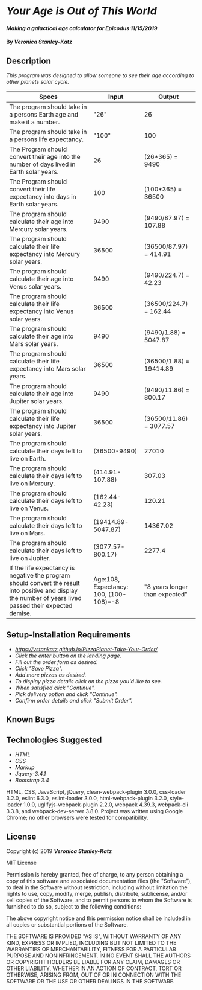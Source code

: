 # _Your Age is Out of This World_

#### _Making a galactical age calculator for Epicodus 11/15/2019_

#### By _**Veronica Stanley-Katz**_

## Description

_This program was designed to allow someone to see their age according to other planets solar cycle._

|Specs|Input|Output|
|-|-|-|
|The program should take in a persons Earth age and make it a number. |"26"|26|
|The program should take in a persons life expectancy. |"100"|100|
|The Program should convert their age into the number of days lived in Earth solar years.|26|(26*365) = 9490|
|The Program should convert their life expectancy into days in Earth solar years.|100|(100*365) = 36500|
|The program should calculate their age into Mercury solar years.| 9490|(9490/87.97) = 107.88|
|The program should calculate their life expectancy into Mercury solar years.| 36500|(36500/87.97) = 414.91|
|The program should calculate their age into Venus solar years.| 9490|(9490/224.7) = 42.23|
|The program should calculate their life expectancy into Venus solar years.| 36500|(36500/224.7) = 162.44|
|The program should calculate their age into Mars solar years.| 9490|(9490/1.88) = 5047.87|
|The program should calculate their life expectancy into Mars solar years.| 36500|(36500/1.88) = 19414.89|
|The program should calculate their age into Jupiter solar years.| 9490|(9490/11.86) = 800.17|
|The program should calculate their life expectancy into Jupiter solar years.| 36500|(36500/11.86) = 3077.57|
|The program should calculate their days left to live on Earth.|(36500-9490)|27010|
|The program should calculate their days left to live on Mercury.|(414.91-107.88)|307.03|
|The program should calculate their days left to live on Venus.|(162.44-42.23)|120.21|
|The program should calculate their days left to live on Mars.|(19414.89-5047.87)|14367.02|
|The program should calculate their days left to live on Jupiter.|(3077.57-800.17)|2277.4|
|If the life expectancy is negative the program should convert the result into positive and display the number of years lived passed their expected demise.|Age:108, Expectancy: 100, (100-108)=-8|"8 years longer than expected"|

## Setup-Installation Requirements

* _https://vstankatz.github.io/PizzaPlanet-Take-Your-Order/_
* _Click the enter button on the landing page._
* _Fill out the order form as desired._
* _Click "Save Pizza"._
* _Add more pizzas as desired._
* _To display pizza details click on the pizza you'd like to see._
* _When satisfied click "Continue"._
* _Pick delivery option and click "Continue"._
* _Confirm order details and click "Submit Order"._

## Known Bugs


## Technologies Suggested
* _HTML_
* _CSS_
* _Markup_
* _Jquery-3.4.1_
* _Bootstrap 3.4_

HTML, CSS, JavaScript, jQuery, clean-webpack-plugin 3.0.0, css-loader 3.2.0, eslint 6.3.0, eslint-loader 3.0.0, html-webpack-plugin 3.2.0, style-loader 1.0.0, uglifyjs-webpack-plugin 2.2.0, webpack 4.39.3, webpack-cli 3.3.8, and webpack-dev-server 3.8.0.
Project was written using Google Chrome; no other browsers were tested for compatibility.


## License

Copyright (c) 2019 **_Veronica Stanley-Katz_**

MIT License

Permission is hereby granted, free of charge, to any person obtaining a copy
of this software and associated documentation files (the "Software"), to deal
in the Software without restriction, including without limitation the rights
to use, copy, modify, merge, publish, distribute, sublicense, and/or sell
copies of the Software, and to permit persons to whom the Software is
furnished to do so, subject to the following conditions:

The above copyright notice and this permission notice shall be included in all
copies or substantial portions of the Software.

THE SOFTWARE IS PROVIDED "AS IS", WITHOUT WARRANTY OF ANY KIND, EXPRESS OR
IMPLIED, INCLUDING BUT NOT LIMITED TO THE WARRANTIES OF MERCHANTABILITY,
FITNESS FOR A PARTICULAR PURPOSE AND NONINFRINGEMENT. IN NO EVENT SHALL THE
AUTHORS OR COPYRIGHT HOLDERS BE LIABLE FOR ANY CLAIM, DAMAGES OR OTHER
LIABILITY, WHETHER IN AN ACTION OF CONTRACT, TORT OR OTHERWISE, ARISING FROM,
OUT OF OR IN CONNECTION WITH THE SOFTWARE OR THE USE OR OTHER DEALINGS IN THE
SOFTWARE.
